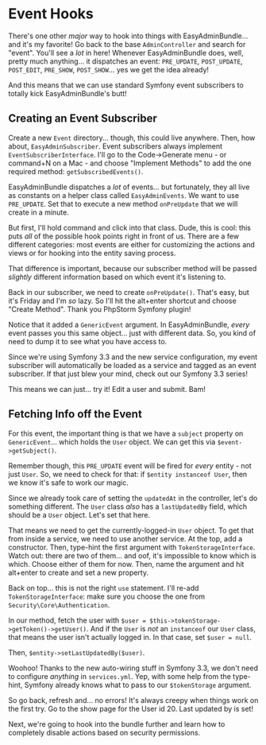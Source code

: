 # Event Hooks

There's one other *major* way to hook into things with EasyAdminBundle... and it's
my favorite! Go back to the base `AdminController` and search for "event". You'll
see a *lot* in here! Whenever EasyAdminBundle does, well, pretty much anything...
it dispatches an event: `PRE_UPDATE`, `POST_UPDATE`, `POST_EDIT`, `PRE_SHOW`, `POST_SHOW`...
yes we get the idea already!

And this means that we can use standard Symfony event subscribers to totally kick
EasyAdminBundle's butt!

## Creating an Event Subscriber

Create a new `Event` directory... though, this could live anywhere. Then, how about,
`EasyAdminSubscriber`. Event subscribers always implement `EventSubscriberInterface`.
I'll go to the Code->Generate menu - or command+N on a Mac - and choose
"Implement Methods" to add the one required method: `getSubscribedEvents()`.

EasyAdminBundle dispatches a *lot* of events... but fortunately, they all live as
constants on a helper class called `EasyAdminEvents`. We want to use `PRE_UPDATE`.
Set that to execute a new method `onPreUpdate` that we will create in a minute.

But first, I'll hold command and click into that class. Dude, this is cool: this
puts *all* of the possible hook points right in front of us. There are a few different
categories: most events are either for customizing the actions and views or for
hooking into the entity saving process.

That difference is important, because our subscriber method will be passed *slightly*
different information based on which event it's listening to.

Back in our subscriber, we need to create `onPreUpdate()`. That's easy, but it's
Friday and I'm *so* lazy. So I'll hit the alt+enter shortcut and choose "Create Method".
Thank you PhpStorm Symfony plugin!

Notice that it added a `GenericEvent` argument. In EasyAdminBundle, *every* event
passes you this same object... just with different data. So, you kind of need to
dump it to see what you have access to.

Since we're using Symfony 3.3 and the new service configuration, my event subscriber
will automatically be loaded as a service and tagged as an event subscriber. If that
just blew your mind, check out our Symfony 3.3 series!

This means we can just... try it! Edit a user and submit. Bam!

## Fetching Info off the Event

For this event, the important thing is that we have a `subject` property on `GenericEvent`...
which holds the `User` object. We can get this via `$event->getSubject()`.

Remember though, this `PRE_UPDATE` event will be fired for *every* entity - not just
`User`. So, we need to check for that: if `$entity instanceof User`, then we know
it's safe to work our magic.

Since we already took care of setting the `updatedAt` in the controller, let's do
something different. The `User` class *also* has a `lastUpdatedBy` field, which should
be a `User` object. Let's set that here.

That means we need to get the currently-logged-in `User` object. To get that from
inside a service, we need to use another service. At the top, add a constructor.
Then, type-hint the first argument with `TokenStorageInterface`. Watch out: there are
two of them... and oof, it's impossible to know which is which. Choose either of
them for now. Then, name the argument and hit alt+enter to create and set a new
property.

Back on top... this is not the right `use` statement. I'll re-add `TokenStorageInterface`:
make sure you choose the one from `Security\Core\Authentication`.

In our method, fetch the user with `$user = $this->tokenStorage->getToken()->getUser()`.
And if the `User` is *not* an `instanceof` our `User` class, that means the user
isn't actually logged in. In that case, set `$user = null`.

Then, `$entity->setLastUpdatedBy($user)`.

Woohoo! Thanks to the new auto-wiring stuff in Symfony 3.3, we don't need to configure
*anything* in `services.yml`. Yep, with some help from the type-hint, Symfony already
knows what to pass to our `$tokenStorage` argument.

So go back, refresh and... no errors! It's always creepy when things work on the
first try. Go to the show page for the User id 20. Last updated by is set!

Next, we're going to hook into the bundle further and learn how to completely disable
actions based on security permissions.
